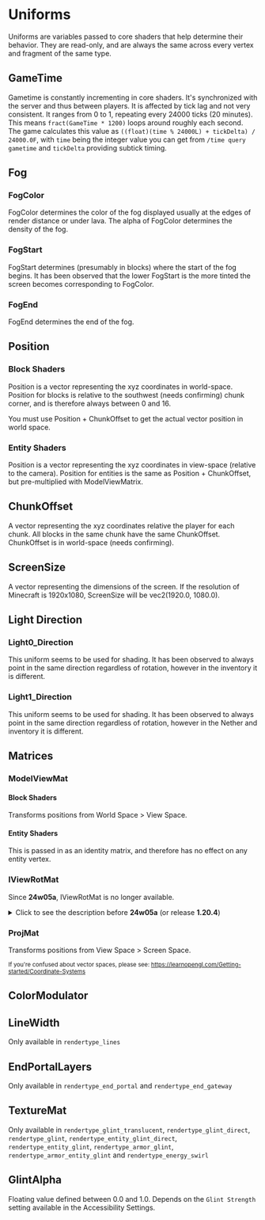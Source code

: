 # Uniforms
Uniforms are variables passed to core shaders that help determine their behavior. They are read-only, and are always the same across every vertex and fragment of the same type.

## GameTime
Gametime is constantly incrementing in core shaders. It's synchronized with the server and thus between players. It is affected by tick lag and not very consistent. It ranges from 0 to 1, repeating every 24000 ticks (20 minutes). This means `fract(GameTime * 1200)` loops around roughly each second.
The game calculates this value as `((float)(time % 24000L) + tickDelta) / 24000.0F`, with `time` being the integer value you can get from `/time query gametime` and `tickDelta` providing subtick timing.

## Fog
### FogColor
FogColor determines the color of the fog displayed usually at the edges of render distance or under lava. The alpha of FogColor determines the density of the fog.

### FogStart
FogStart determines (presumably in blocks) where the start of the fog begins. It has been observed that the lower FogStart is the more tinted the screen becomes corresponding to FogColor.

### FogEnd
FogEnd determines the end of the fog.

## Position
### Block Shaders
Position is a vector representing the xyz coordinates in world-space. Position for blocks is relative to the southwest (needs confirming) chunk corner, and is therefore always between 0 and 16.  

You must use Position + ChunkOffset to get the actual vector position in world space.

### Entity Shaders
Position is a vector representing the xyz coordinates in view-space (relative to the camera). Position for entities is the same as Position + ChunkOffset, but pre-multiplied with ModelViewMatrix.

## ChunkOffset
A vector representing the xyz coordinates relative the player for each chunk. All blocks in the same chunk have the same ChunkOffset. ChunkOffset is in world-space (needs confirming).

## ScreenSize
A vector representing the dimensions of the screen. If the resolution of Minecraft is 1920x1080, ScreenSize will be vec2(1920.0, 1080.0).

## Light Direction
### Light0_Direction
This uniform seems to be used for shading. It has been observed to always point in the same direction regardless of rotation, however in the inventory it is different.

### Light1_Direction
This uniform seems to be used for shading. It has been observed to always point in the same direction regardless of rotation, however in the Nether and inventory it is different.

## Matrices

### ModelViewMat
#### Block Shaders
Transforms positions from World Space > View Space.

#### Entity Shaders
This is passed in as an identity matrix, and therefore has no effect on any entity vertex.

### IViewRotMat
Since <b>24w05a</b>, IViewRotMat is no longer available.

<details>
  <summary>Click to see the description before <b>24w05a</b> (or release <b>1.20.4</b>)</summary>

  Transforms positions from View Space > World Space. This is the inverse to ModelViewMat, but is not passed in as an identity matrix for either shader type. If you would like entity coordinates in world space, you must use IViewRotMat * Position. (Note that a transpose is the same as inverse for a rotation matrix, so you can also use IViewRotMat to go from World Space > View Space by using left-multiplication).
</details>

### ProjMat
Transforms positions from View Space > Screen Space.  

<sub>If you're confused about vector spaces, please see: https://learnopengl.com/Getting-started/Coordinate-Systems</sub>

## ColorModulator

## LineWidth
Only available in `rendertype_lines`

## EndPortalLayers
Only available in `rendertype_end_portal` and `rendertype_end_gateway`

## TextureMat
Only available in `rendertype_glint_translucent`, `rendertype_glint_direct`, `rendertype_glint`, `rendertype_entity_glint_direct`, `rendertype_entity_glint`, `rendertype_armor_glint`, `rendertype_armor_entity_glint` and `rendertype_energy_swirl`

## GlintAlpha
Floating value defined between 0.0 and 1.0. Depends on the `Glint Strength` setting available in the Accessibility Settings.
